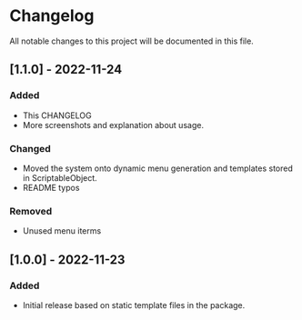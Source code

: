 ﻿# Changelog
All notable changes to this project will be documented in this file.

## [1.1.0] - 2022-11-24
### Added
- This CHANGELOG
- More screenshots and explanation about usage.
### Changed
- Moved the system onto dynamic menu generation and templates stored in ScriptableObject.
- README typos
### Removed
- Unused menu iterms

## [1.0.0] - 2022-11-23
### Added
- Initial release based on static template files in the package.